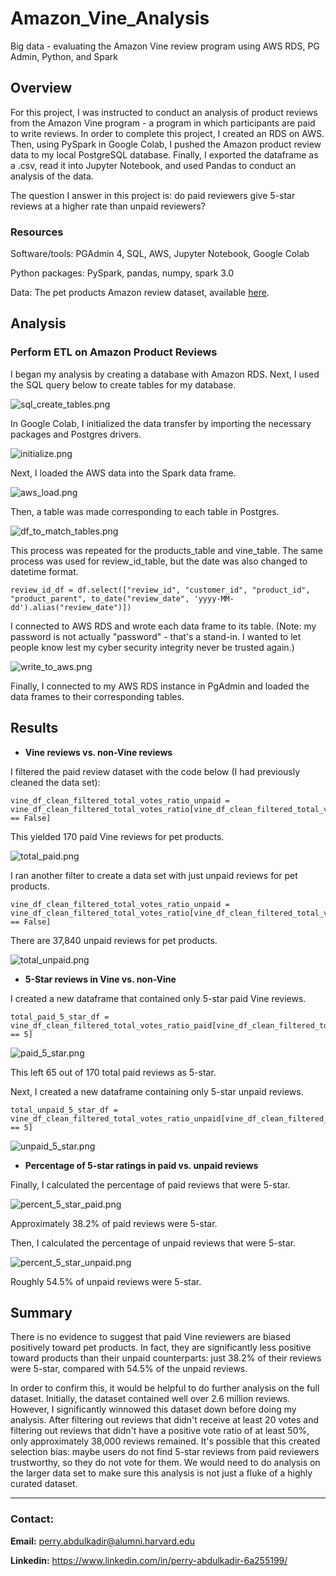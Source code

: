 # Amazon_Vine_Analysis
Big data - evaluating the Amazon Vine review program using AWS RDS, PG Admin, Python, and Spark 

## Overview
For this project, I was instructed to conduct an analysis of product reviews from the Amazon Vine program - a program in which participants are paid to write reviews. In order to complete this project, I created an RDS on AWS. Then, using PySpark in Google Colab, I pushed the Amazon product review data to my local PostgreSQL database. Finally, I exported the dataframe as a .csv, read it into Jupyter Notebook, and used Pandas to conduct an analysis of the data. 

The question I answer in this project is: do paid reviewers give 5-star reviews at a higher rate than unpaid reviewers? 

### Resources
Software/tools: PGAdmin 4, SQL, AWS, Jupyter Notebook, Google Colab

Python packages: PySpark, pandas, numpy, spark 3.0

Data: The pet products Amazon review dataset, available [here](https://s3.amazonaws.com/amazon-reviews-pds/tsv/index.txt).

## Analysis 

### Perform ETL on Amazon Product Reviews

I began my analysis by creating a database with Amazon RDS. Next, I used the SQL query below to create tables for my database. 

![sql_create_tables.png](Resources/sql_create_tables.PNG)

In Google Colab, I initialized the data transfer by importing the necessary packages and Postgres drivers. 

![initialize.png](Resources/initialize.PNG)

Next, I loaded the AWS data into the Spark data frame. 

![aws_load.png](Resources/aws_load.PNG)

Then, a table was made corresponding to each table in Postgres. 

![df_to_match_tables.png](Resources/df_to_match_tables.PNG)

This process was repeated for the products_table and vine_table. The same process was used for review_id_table, but the date was also changed to datetime format. 

```
review_id_df = df.select(["review_id", "customer_id", "product_id", "product_parent", to_date("review_date", 'yyyy-MM-dd').alias("review_date")])
```
I connected to AWS RDS and wrote each data frame to its table. (Note: my password is not actually "password" - that's a stand-in.  I wanted to let people know lest my cyber security integrity never be trusted again.)

![write_to_aws.png](Resources/write_to_aws.PNG)

Finally, I connected to my AWS RDS instance in PgAdmin and loaded the data frames to their corresponding tables.

## Results
* **Vine reviews vs. non-Vine reviews**

I filtered the paid review dataset with the code below (I had previously cleaned the data set):

```
vine_df_clean_filtered_total_votes_ratio_unpaid = vine_df_clean_filtered_total_votes_ratio[vine_df_clean_filtered_total_votes_ratio['vine'] == False]
```
This yielded 170 paid Vine reviews for pet products. 

![total_paid.png](Resources/total_paid.PNG)

I ran another filter to create a data set with just unpaid reviews for pet products.
```
vine_df_clean_filtered_total_votes_ratio_unpaid = vine_df_clean_filtered_total_votes_ratio[vine_df_clean_filtered_total_votes_ratio['vine'] == False]
```

There are 37,840 unpaid reviews for pet products.

![total_unpaid.png](Resources/total_unpaid.PNG)

* **5-Star reviews in Vine vs. non-Vine**

I created a new dataframe that contained only 5-star paid Vine reviews. 
```
total_paid_5_star_df = vine_df_clean_filtered_total_votes_ratio_paid[vine_df_clean_filtered_total_votes_ratio_paid['star_rating'] == 5]
```

![paid_5_star.png](Resources/paid_5_star.PNG)

This left 65 out of 170 total paid reviews as 5-star. 

Next, I created a new dataframe containing only 5-star unpaid reviews.
```
total_unpaid_5_star_df = vine_df_clean_filtered_total_votes_ratio_unpaid[vine_df_clean_filtered_total_votes_ratio_unpaid['star_rating'] == 5]
```

![unpaid_5_star.png](Resources/unpaid_5_star.PNG)

* **Percentage of 5-star ratings in paid vs. unpaid reviews**

Finally, I calculated the percentage of paid reviews that were 5-star. 

![percent_5_star_paid.png](Resources/percent_5_star_paid.PNG)

Approximately 38.2% of paid reviews were 5-star. 

Then, I calculated the percentage of unpaid reviews that were 5-star.

![percent_5_star_unpaid.png](Resources/percent_5_star_unpaid.PNG)

Roughly 54.5% of unpaid reviews were 5-star. 

## Summary

There is no evidence to suggest that paid Vine reviewers are biased positively toward pet products. In fact, they are significantly less positive toward products than their unpaid counterparts: just 38.2% of their reviews were 5-star, compared with 54.5% of the unpaid reviews. 

In order to confirm this, it would be helpful to do further analysis on the full dataset. Initially, the dataset contained well over 2.6 million reviews. However, I significantly winnowed this dataset down before doing my analysis. After filtering out reviews that didn't receive at least 20 votes and filtering out reviews that didn't have a positive vote ratio of at least 50%, only approximately 38,000 reviews remained. It's possible that this created selection bias: maybe users do not find 5-star reviews from paid reviewers trustworthy, so they do not vote for them. We would need to do analysis on the larger data set to make sure this analysis is not just a fluke of a highly curated dataset. 


-----

### **Contact:**

**Email:** perry.abdulkadir@alumni.harvard.edu

**Linkedin:** https://www.linkedin.com/in/perry-abdulkadir-6a255199/

